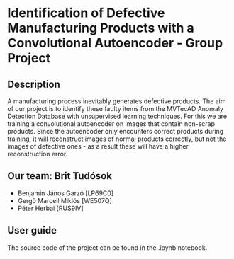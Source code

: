 # Identification of Defective Manufacturing Products with a Convolutional Autoencoder - Group Project
## Description

A manufacturing process inevitably generates defective products. The aim of our project is to identify these faulty items from the MVTecAD Anomaly Detection Database with unsupervised learning techniques. For this we are training a convolutional autoencoder on images that contain non-scrap products. Since the autoencoder only encounters correct products during training, it will reconstruct images of normal products correctly, but not the images of defective ones - as a result these will have a higher reconstruction error.


## Our team: Brit Tudósok


- Benjamin János Garzó [LP69C0]
- Gergő Marcell Miklós [WE507Q]
- Péter Herbai [RUS9IV]


## User guide

The source code of the project can be found in the .ipynb notebook.
